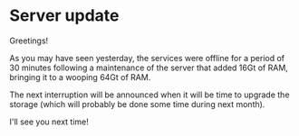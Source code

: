 # Server update

Greetings!

As you may have seen yesterday, the services were offline for a period of 30 minutes following a maintenance of the server that added 16Gt of RAM, bringing it to a wooping 64Gt of RAM.

The next interruption will be announced when it will be time to upgrade the storage (which will probably be done some time during next month).

I'll see you next time!
